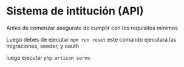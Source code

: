 # Sistema de intitución (API)

Antes de comenzar asegurate de cumplir con los requisitos minimos

Luego debes de ejecutar `npm run reset` este comando ejecutara las migraciones, seeder, y oauth

luego ejecutar `php artisan serve`
